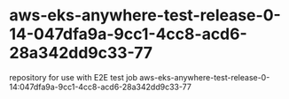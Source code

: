 # aws-eks-anywhere-test-release-0-14-047dfa9a-9cc1-4cc8-acd6-28a342dd9c33-77
repository for use with E2E test job aws-eks-anywhere-test-release-0-14:047dfa9a-9cc1-4cc8-acd6-28a342dd9c33-77
